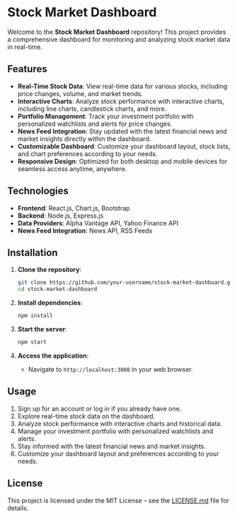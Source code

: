 # Stock Market Dashboard

Welcome to the **Stock Market Dashboard** repository! This project provides a comprehensive dashboard for monitoring and analyzing stock market data in real-time.

## Features

- **Real-Time Stock Data**: View real-time data for various stocks, including price changes, volume, and market trends.
- **Interactive Charts**: Analyze stock performance with interactive charts, including line charts, candlestick charts, and more.
- **Portfolio Management**: Track your investment portfolio with personalized watchlists and alerts for price changes.
- **News Feed Integration**: Stay updated with the latest financial news and market insights directly within the dashboard.
- **Customizable Dashboard**: Customize your dashboard layout, stock lists, and chart preferences according to your needs.
- **Responsive Design**: Optimized for both desktop and mobile devices for seamless access anytime, anywhere.

## Technologies

- **Frontend**: React.js, Chart.js, Bootstrap
- **Backend**: Node.js, Express.js
- **Data Providers**: Alpha Vantage API, Yahoo Finance API
- **News Feed Integration**: News API, RSS Feeds

## Installation

1. **Clone the repository**:
   ```bash
   git clone https://github.com/your-username/stock-market-dashboard.git
   cd stock-market-dashboard
   ```

2. **Install dependencies**:
   ```bash
   npm install
   ```

3. **Start the server**:
   ```bash
   npm start
   ```

4. **Access the application**:
   - Navigate to `http://localhost:3000` in your web browser.

## Usage

1. Sign up for an account or log in if you already have one.
2. Explore real-time stock data on the dashboard.
3. Analyze stock performance with interactive charts and historical data.
4. Manage your investment portfolio with personalized watchlists and alerts.
5. Stay informed with the latest financial news and market insights.
6. Customize your dashboard layout and preferences according to your needs.

## License

This project is licensed under the MIT License – see the [LICENSE.md](LICENSE.md) file for details.
